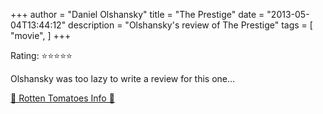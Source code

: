 +++
author = "Daniel Olshansky"
title = "The Prestige"
date = "2013-05-04T13:44:12"
description = "Olshansky's review of The Prestige"
tags = [
    "movie",
]
+++

Rating: ⭐⭐⭐⭐⭐

Olshansky was too lazy to write a review for this one...

[🍅 Rotten Tomatoes Info 🍅](https://www.rottentomatoes.com//m/prestige)